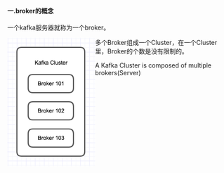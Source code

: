 #### 一.broker的概念

一个kafka服务器就称为一个broker。

<img src="./images/cluster.png" width="200px" align="left"/>

多个Broker组成一个Cluster，在一个Cluster里，Broker的个数是没有限制的。

A Kafka Cluster is composed of multiple brokers(Server)

